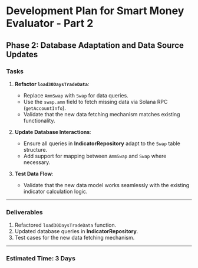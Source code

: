 
# Development Plan for Smart Money Evaluator - Part 2

## Phase 2: Database Adaptation and Data Source Updates

### Tasks
1. **Refactor `load30DaysTradeData`**:
   - Replace `AmmSwap` with `Swap` for data queries.
   - Use the `swap.amm` field to fetch missing data via Solana RPC (`getAccountInfo`).
   - Validate that the new data fetching mechanism matches existing functionality.

2. **Update Database Interactions**:
   - Ensure all queries in **IndicatorRepository** adapt to the `Swap` table structure.
   - Add support for mapping between `AmmSwap` and `Swap` where necessary.

3. **Test Data Flow**:
   - Validate that the new data model works seamlessly with the existing indicator calculation logic.

---

### Deliverables
1. Refactored `load30DaysTradeData` function.
2. Updated database queries in **IndicatorRepository**.
3. Test cases for the new data fetching mechanism.

---

### Estimated Time: 3 Days
